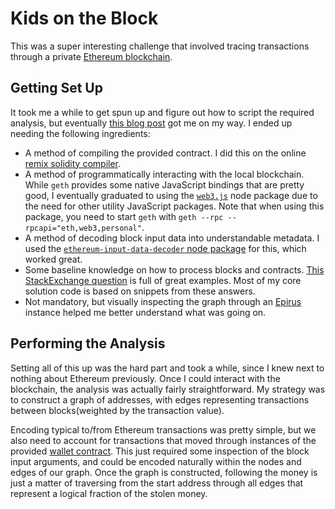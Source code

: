 # Kids on the Block

This was a super interesting challenge that involved tracing transactions through a private [Ethereum blockchain](https://ethereum.org/).

## Getting Set Up

It took me a while to get spun up and figure out how to script the required analysis, but eventually [this blog post](https://arvanaghi.com/blog/testing-smart-contracts-on-a-private-blockchain-with-Geth/) got me on my way. I ended up needing the following ingredients:

* A method of compiling the provided contract. I did this on the online [remix solidity compiler](https://remix.ethereum.org/).
* A method of programmatically interacting with the local blockchain. While `geth` provides some native JavaScript bindings that are pretty good, I eventually graduated to using the [`web3.js`](https://web3js.readthedocs.io/en/v1.2.7/) node package due to the need for other utility JavaScript packages. Note that when using this package, you need to start `geth` with `geth --rpc --rpcapi="eth,web3,personal"`.
* A method of decoding block input data into understandable metadata. I used the [`ethereum-input-data-decoder` node package](https://www.npmjs.com/package/ethereum-input-data-decoder) for this, which worked great.
* Some baseline knowledge on how to process blocks and contracts. [This StackExchange question](https://ethereum.stackexchange.com/questions/2531/common-useful-javascript-snippets-for-geth) is full of great examples. Most of my core solution code is based on snippets from these answers.
* Not mandatory, but visually inspecting the graph through an [Epirus](https://github.com/blk-io/epirus-free) instance helped me better understand what was going on.

## Performing the Analysis

Setting all of this up was the hard part and took a while, since I knew next to nothing about Ethereum previously. Once I could interact with the blockchain, the analysis was actually fairly straightforward. My strategy was to construct a graph of addresses, with edges representing transactions between blocks(weighted by the transaction value).

Encoding typical to/from Ethereum transactions was pretty simple, but we also need to account for transactions that moved through instances of the provided [wallet contract](./wallet.sol). This just required some inspection of the block input arguments, and could be encoded naturally within the nodes and edges of our graph. Once the graph is constructed, following the money is just a matter of traversing from the start address through all edges that represent a logical fraction of the stolen money.
